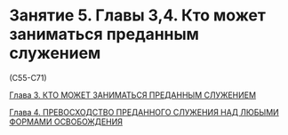# Занятие 5. Главы 3,4. Кто может заниматься преданным служением

(С55-С71)

[Глава 3. КТО МОЖЕТ ЗАНИМАТЬСЯ ПРЕДАННЫМ СЛУЖЕНИЕМ](../1000/103.md)

[Глава 4. ПРЕВОСХОДСТВО ПРЕДАННОГО СЛУЖЕНИЯ НАД ЛЮБЫМИ ФОРМАМИ ОСВОБОЖДЕНИЯ](../1000/104.md)
